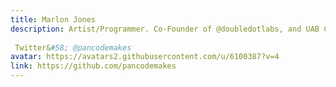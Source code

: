 ```yaml
---
title: Marlon Jones
description: Artist/Programmer. Co-Founder of @doubledotlabs, and UAB CS/Art Studio student.  Twitter&#58; @pancodemakes
avatar: https://avatars2.githubusercontent.com/u/6100387?v=4
link: https://github.com/pancodemakes
---
```

